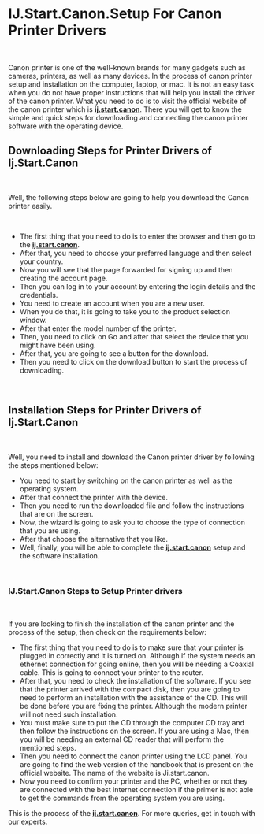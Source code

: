 <h1> IJ.Start.Canon.Setup For Canon Printer Drivers </h1>

<br>

<p>Canon printer is one of the well-known brands for many gadgets such as cameras, printers, as well as many devices. In the process of canon printer setup and installation on the computer, laptop, or mac. It is not an easy task when you do not have proper instructions that will help you install the driver of the canon printer. What you need to do is to visit the official website of the canon printer which is <strong><a href="https://startijcans.github.io/">ij.start.canon</a></strong>. There you will get to know the simple and quick steps for downloading and connecting the canon printer software with the operating device. </p>

<h2> Downloading Steps for Printer Drivers of Ij.Start.Canon </h2>
<br>

<p> Well, the following steps below are going to help you download the Canon printer easily.</p>
<br>

<ul>
  
  <li> The first thing that you need to do is to enter the browser and then go to the <strong><a href="https://startijcans.github.io/">ij.start.canon</a></strong>. </li>
  <li> After that, you need to choose your preferred language and then select your country. </li>
  <li> Now you will see that the page forwarded for signing up and then creating the account page. </li>
  <li> Then you can log in to your account by entering the login details and the credentials. </li>
  <li> You need to create an account when you are a new user. </li>
  <li> When you do that, it is going to take you to the product selection window. </li>
  <li> After that enter the model number of the printer. </li>
  <li> Then, you need to click on Go and after that select the device that you might have been using.  </li>
  <li> After that, you are going to see a button for the download. </li>
  <li> Then you need to click on the download button to start the process of downloading. </li>
  
  </ul>
  <br>
  
  <h2> Installation Steps for Printer Drivers of Ij.Start.Canon </h2>
  <br>
  <p> Well, you need to install and download the Canon printer driver by following the steps mentioned below:</p>
  
  <ul>
  
   <li> You need to start by switching on the canon printer as well as the operating system.</li> 
   <li> After that connect the printer with the device. </li> 
   <li> Then you need to run the downloaded file and follow the instructions that are on the screen.</li> 
   <li> Now, the wizard is going to ask you to choose the type of connection that you are using. </li>
   <li> After that choose the alternative that you like.</li> 
  <li>  Well, finally, you will be able to complete the <strong><a href="https://startijcans.github.io/">ij.start.canon</a></strong> setup and the software installation.</li> 
  
  </ul>
   <br>
  
  <h3> IJ.Start.Canon Steps to Setup Printer drivers </h3>
  
  <br>
  
  <p>If you are looking to finish the installation of the canon printer and the process of the setup, then check on the requirements below:</p>
  
  <ul>
 <li> The first thing that you need to do is to make sure that your printer is plugged in correctly and it is turned on. Although if the system needs an ethernet connection for going online, then you will be needing a Coaxial cable. This is going to connect your printer to the router. </li>
  
 <li> After that, you need to check the installation of the software. If you see that the printer arrived with the compact disk, then you are going to need to perform an installation with the assistance of the CD. This will be done before you are fixing the printer. Although the modern printer will not need such installation. </li> 
  
<li> You must make sure to put the CD through the computer CD tray and then follow the instructions on the screen. If you are using a Mac, then you will be needing an external CD reader that will perform the mentioned steps. </li>
  
<li> Then you need to connect the canon printer using the LCD panel. You are going to find the web version of the handbook that is present on the official website. The name of the website is Ji.start.canon. </li>
  
<li> Now you need to confirm your printer and the PC, whether or not they are connected with the best internet connection if the primer is not able to get the commands from the operating system you are using.</li>
  
  </ul>
  
  <p>This is the process of the <strong><a href="https://startijcans.github.io/">ij.start.canon</a></strong>. For more queries, get in touch with our experts. </p>


  
  

  
  

